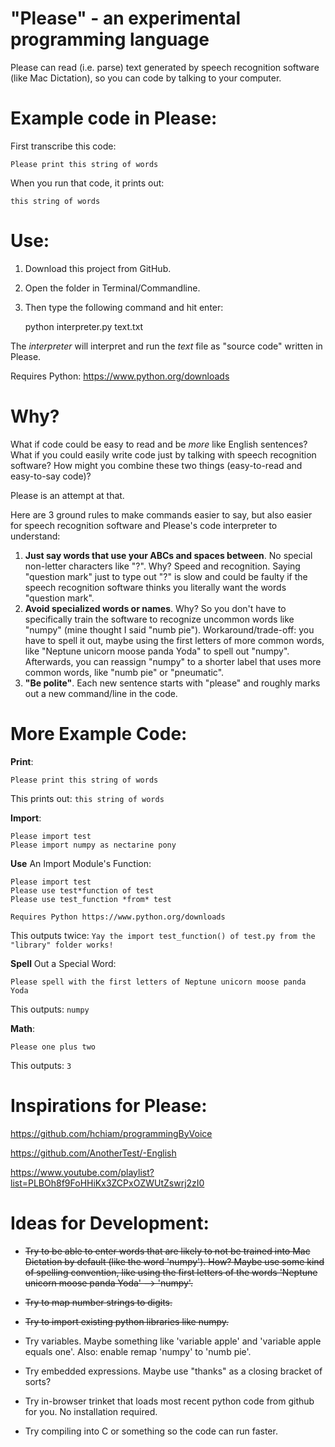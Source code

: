 # "Please" - an experimental programming language

Please can read (i.e. parse) text generated by speech recognition software (like Mac Dictation), so you can code by talking to your computer.

# Example code in Please:

First transcribe this code:

    Please print this string of words

When you run that code, it prints out:

    this string of words

# Use:

1. Download this project from GitHub.

2. Open the folder in Terminal/Commandline.

3. Then type the following command and hit enter:

    python interpreter.py text.txt

The *interpreter* will interpret and run the *text* file as "source code" written in Please.

Requires Python: https://www.python.org/downloads

# Why?

What if code could be easy to read and be *more* like English sentences? What if you could easily write code just by talking with speech recognition software? How might you combine these two things (easy-to-read and easy-to-say code)?

Please is an attempt at that.

Here are 3 ground rules to make commands easier to say, but also easier for speech recognition software and Please's code interpreter to understand:

1. **Just say words that use your ABCs and spaces between**. No special non-letter characters like "?". Why? Speed and recognition. Saying "question mark" just to type out "?" is slow and could be faulty if the speech recognition software thinks you literally want the words "question mark".
2. **Avoid specialized words or names**. Why? So you don't have to specifically train the software to recognize uncommon words like "numpy" (mine thought I said "numb pie"). Workaround/trade-off: you have to spell it out, maybe using the first letters of more common words, like "Neptune unicorn moose panda Yoda" to spell out "numpy". Afterwards, you can reassign "numpy" to a shorter label that uses more common words, like "numb pie" or "pneumatic".
3. **"Be polite"**. Each new sentence starts with "please" and roughly marks out a new command/line in the code.

# More Example Code:

**Print**:

```
Please print this string of words
```
This prints out: `this string of words`

**Import**:

```
Please import test
Please import numpy as nectarine pony
```

**Use** An Import Module's Function:

```
Please import test
Please use test*function of test
Please use test_function *from* test

Requires Python https://www.python.org/downloads
```
This outputs twice: `Yay the import test_function() of test.py from the "library" folder works!`

**Spell** Out a Special Word:

```
Please spell with the first letters of Neptune unicorn moose panda Yoda
```
This outputs: `numpy`

**Math**:

```
Please one plus two
```
This outputs: `3`

# Inspirations for Please:

https://github.com/hchiam/programmingByVoice

https://github.com/AnotherTest/-English

https://www.youtube.com/playlist?list=PLBOh8f9FoHHiKx3ZCPxOZWUtZswrj2zI0

# Ideas for Development:

* ~~Try to be able to enter words that are likely to not be trained into Mac Dictation by default (like the word 'numpy'). How? Maybe use some kind of spelling convention, like using the first letters of the words 'Neptune unicorn moose panda Yoda' --> 'numpy'.~~

* ~~Try to map number strings to digits.~~

* ~~Try to import existing python libraries like numpy.~~

* Try variables. Maybe something like 'variable apple' and 'variable apple equals one'. Also: enable remap 'numpy' to 'numb pie'.

* Try embedded expressions. Maybe use "thanks" as a closing bracket of sorts?

* Try in-browser trinket that loads most recent python code from github for you. No installation required.

* Try compiling into C or something so the code can run faster.
